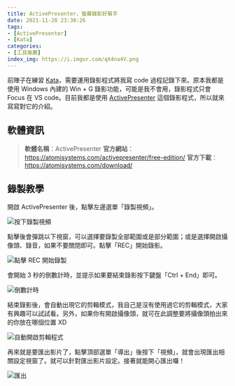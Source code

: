 ```yaml
---
title: ActivePresenter，螢幕錄影好幫手
date: 2021-11-28 23:38:26
tags:
- [ActivePresenter]
- [Kata]
categories:
- [工具推薦]
index_img: https://i.imgur.com/qX4na4V.png
---
```


前陣子在練習 [Kata](https://en.wikipedia.org/wiki/Kata)，需要運用錄影程式將我寫 code 過程記錄下來。原本我都是使用 Windows 內建的 Win + G 錄影功能，可能是我不會用，錄影程式只會 Focus 在 VS code。目前我都是使用 [ActivePresenter](https://atomisystems.com/activepresenter/free-edition/) 這個錄影程式，所以就來寫寫對它的介紹。

<!-- more -->

## 軟體資訊

> **軟體名稱**：ActivePresenter
> **官方網站**：https://atomisystems.com/activepresenter/free-edition/
> **官方下載**：https://atomisystems.com/download/

## 錄製教學

開啟 ActivePresenter 後，點擊左邊選單「錄製視頻」。

![按下錄製視頻](https://i.imgur.com/qX4na4V.png)

點擊後會彈跳以下視窗，可以選擇要錄製全部範圍或是部分範圍；或是選擇開啟攝像頭、錄音，如果不要關閉即可。點擊「REC」開始錄影。

![點擊 REC 開始錄製](https://i.imgur.com/RSVNS4u.png)

會開始 3 秒的倒數計時，並提示如果要結束錄影按下鍵盤「Ctrl + End」即可。

![倒數計時](https://i.imgur.com/4jMtDKe.png)

結束錄影後，會自動出現它的剪輯模式，我自己是沒有使用過它的剪輯模式，大家有興趣可以試試看。另外，如果你有開啟攝像頭，就可在此調整要將攝像頭拍出來的你放在哪個位置 XD

![自動開啟剪輯程式](https://i.imgur.com/iJT1wzQ.png)

再來就是要匯出影片了，點擊頂部選單「導出」後按下「視頻」，就會出現匯出相關設定視窗了。就可以針對匯出影片設定。接著就能開心匯出囉！

![匯出](https://i.imgur.com/ABpaIfv.png)